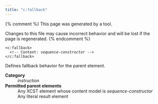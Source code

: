 ```yaml
---
title: "c:fallback"
---
```


{% comment %}
This page was generated by a tool.

Changes to this file may cause incorrect behavior and will be lost if
the page is regenerated.
{% endcomment %}

<div class="language-xml highlighter-rouge"><pre class="highlight element-syntax"><code><span class="nt">&lt;c:fallback</span>&gt;
  &lt;!-- Content: <i>sequence-constructor</i> --&gt;
<span class="nt">&lt;/c:fallback&gt;</span></code></pre></div>
<p>Defines fallback behavior for the parent element.</p>
<dl>
   <dt><b>Category</b></dt>
   <dd><i>instruction</i></dd>
   <dt><b>Permitted parent elements</b></dt>
   <dd>Any XCST element whose content model is <i>sequence-constructor</i></dd>
   <dd>Any literal result element</dd>
</dl>